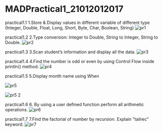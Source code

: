 # MADPractical1_21012012017
practical1.1
1.Store & Display values in different variable of different type (Integer, Double, Float, Long, Short, Byte, Char, Boolean, String)
![pr1](https://user-images.githubusercontent.com/110719677/186676013-e7f9c9da-fc85-4290-9e8f-161323e3f570.PNG)

practical1.2
2.Type conversion: Integer to Double, String to Integer, String to Double.
![pr2](https://user-images.githubusercontent.com/110719677/186685067-c43ea9b1-3745-41d7-b014-d9d32cd2ef6e.PNG)

practical1.3
3.Scan student’s information and display all the data.
![pr3](https://user-images.githubusercontent.com/110719677/186685336-2e2d1664-8057-4a5c-9bd8-7a983a8f7035.PNG)

practical1.4
4.Find the number is odd or even by using Control Flow inside println() method.
![pr4](https://user-images.githubusercontent.com/110719677/186685506-62011991-ea9d-47b2-889c-752d2cb9d1e1.PNG)

practical1.5
5.Display month name using When

![pr5](https://user-images.githubusercontent.com/110719677/186685734-ced08041-02a4-4295-b5f5-eca7b59f7710.PNG)

![pr5 2](https://user-images.githubusercontent.com/110719677/186686191-aecc951a-6d8a-4fd0-b541-7a57ac65d9ff.PNG)

practical1.6
6. By using a user defined function perform all arithmetic operations.
![pr6](https://user-images.githubusercontent.com/110719677/186686744-1e57995d-0026-434a-b900-dd9d16dd6477.PNG)

practical1.7
7.Find the factorial of number by recursion. Explain "tailrec" keyword.
![pr7](https://user-images.githubusercontent.com/110719677/186687144-7060933a-4fe1-4670-a907-620012a6e1a8.PNG)
